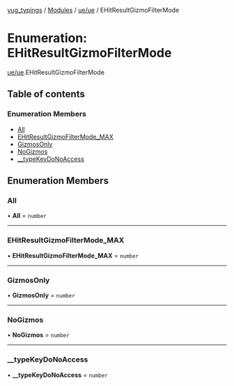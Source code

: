 [yug_typings](../README.md) / [Modules](../modules.md) / [ue/ue](../modules/ue_ue.md) / EHitResultGizmoFilterMode

# Enumeration: EHitResultGizmoFilterMode

[ue/ue](../modules/ue_ue.md).EHitResultGizmoFilterMode

## Table of contents

### Enumeration Members

- [All](ue_ue.EHitResultGizmoFilterMode.md#all)
- [EHitResultGizmoFilterMode\_MAX](ue_ue.EHitResultGizmoFilterMode.md#ehitresultgizmofiltermode_max)
- [GizmosOnly](ue_ue.EHitResultGizmoFilterMode.md#gizmosonly)
- [NoGizmos](ue_ue.EHitResultGizmoFilterMode.md#nogizmos)
- [\_\_typeKeyDoNoAccess](ue_ue.EHitResultGizmoFilterMode.md#__typekeydonoaccess)

## Enumeration Members

### All

• **All** = `number`

___

### EHitResultGizmoFilterMode\_MAX

• **EHitResultGizmoFilterMode\_MAX** = `number`

___

### GizmosOnly

• **GizmosOnly** = `number`

___

### NoGizmos

• **NoGizmos** = `number`

___

### \_\_typeKeyDoNoAccess

• **\_\_typeKeyDoNoAccess** = `number`
